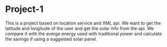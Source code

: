 Project-1
=========
This is a project based on location service and XML api. 
We want to get the latitude and longitude of the user and get the solar info from the api. 
We compare it with the averge energy used with traditional power and calculate the savings if using a suggested solar panel.
